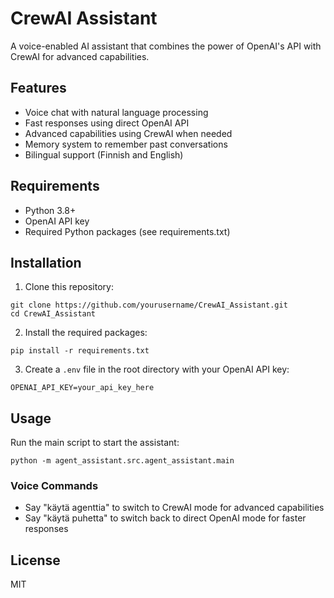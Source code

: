 # CrewAI Assistant

A voice-enabled AI assistant that combines the power of OpenAI's API with CrewAI for advanced capabilities.

## Features

- Voice chat with natural language processing
- Fast responses using direct OpenAI API
- Advanced capabilities using CrewAI when needed
- Memory system to remember past conversations
- Bilingual support (Finnish and English)

## Requirements

- Python 3.8+
- OpenAI API key
- Required Python packages (see requirements.txt)

## Installation

1. Clone this repository:
```
git clone https://github.com/yourusername/CrewAI_Assistant.git
cd CrewAI_Assistant
```

2. Install the required packages:
```
pip install -r requirements.txt
```

3. Create a `.env` file in the root directory with your OpenAI API key:
```
OPENAI_API_KEY=your_api_key_here
```

## Usage

Run the main script to start the assistant:
```
python -m agent_assistant.src.agent_assistant.main
```

### Voice Commands

- Say "käytä agenttia" to switch to CrewAI mode for advanced capabilities
- Say "käytä puhetta" to switch back to direct OpenAI mode for faster responses

## License

MIT 